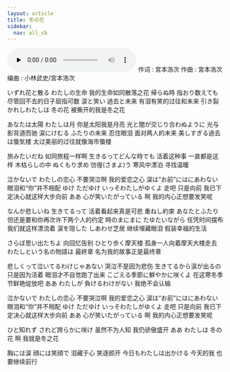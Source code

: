 ```yaml
---
layout: article
title: 冬の花
sidebar:
  nav: all_sb
---
```

<audio id="audio" controls="" preload="none">
    <source src="../src/冬の花.m4a">
</audio>
作词 : 宮本浩次
作曲 : 宮本浩次
编曲 : 小林武史/宮本浩次

いずれ花と散る わたしの生命
我的生命如同散落之花
帰らぬ時 指おり数えても
尽管回不去的日子屈指可数
涙と笑い 過去と未来
有泪有笑的过往和未来
引き裂かれしわたしは 冬の花
被撕开的我是冬之花

あなたは太陽 わたしは月
你是太阳我是月亮
光と闇が交じり合わぬように
光与影背道而驰
涙にけむる ふたりの未来
忍住眼泪 面对两人的未来
美しすぎる過去は蜃気楼
太过美丽的过往就像海市蜃楼

旅みたいだね
如同旅程一样啊
生きるってどんな時でも
活着这种事 一直都是这样
木枯らしの中 ぬくもり求め 彷徨(さまよ)う
寒风中漂泊 寻找温暖

泣かないで わたしの恋心
不要哭泣啊 我的爱恋之心
涙は“お前”にはにあわない
眼泪和“你”并不相配
ゆけ ただゆけ いっそわたしがゆくよ
走吧 只是向前 我已下定决心就这样大步向前
ああ 心が笑いたがっている
啊 我的内心正想要发笑呢

なんか悲しいね 生きてるって
活着看起来真是可悲
重ねし約束 あなたとふたり
但还是要和你再次许下两个人的约定
時のまにまに たゆたいながら
任凭时间摆布 我们就这样漂流着
涙を隠した しあわせ芝居
继续埋藏眼泪 假装幸福的生活

さらば思い出たちよ
向回忆告别
ひとり歩く摩天楼
孤身一人向着摩天大楼走去
わたしという名の物語は 最終章
名为我的故事正是最终章

悲しくって泣いてるわけじゃあない
哭泣不是因为悲伤
生きてるから涙が出るの
只是因为活着 眼泪才不自觉跑了出来
こごえる季節に鮮やかに咲くよ
在这寒冬季节鲜艳绽放吧
ああ わたしが 負けるわけがない
我绝不会认输

泣かないで わたしの恋心
不要哭泣啊 我的爱恋之心
涙は“お前”にはにあわない
眼泪和“你”并不相配
ゆけ ただゆけ いっそわたしがゆくよ
走吧 只是向前 我已下定决心就这样大步向前
ああ 心が笑いたがっている
啊 我的内心正想要发笑呢

ひと知れず されど誇らかに咲け
虽然不为人知 我仍骄傲盛开
ああ わたしは 冬の花
啊 我就是冬之花

胸には涙 顔には笑顔で
泪藏于心 笑逐颜开
今日もわたしは出かける
今天的我 也要继续前行